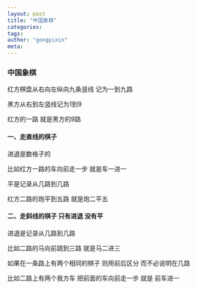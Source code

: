 ```yaml
---
layout: post
title: "中国象棋"
categories:
tags:
author: "gongpixin"
meta:
---
```


### 中国象棋

红方棋盘从右向左纵向九条竖线 记为一到九路

黑方从右到左竖线记为1到9

红方的一路 就是黑方的9路
 

#### 一、走直线的棋子

进退是数格子的

比如红方一路的车向前走一步 就是车一进一
 

平是记录从几路到几路

红方二路的炮平到五路 就是炮二平五
 

#### 二、走斜线的棋子 只有进退 没有平

进退是记录从几路到几路

比如二路的马向前跳到三路 就是马二进三


如果在一条路上有两个相同的棋子 则用前后区分 而不必说明在几路

比如二路上有两个我方车 把前面的车向前走一步 就是 前车进一
